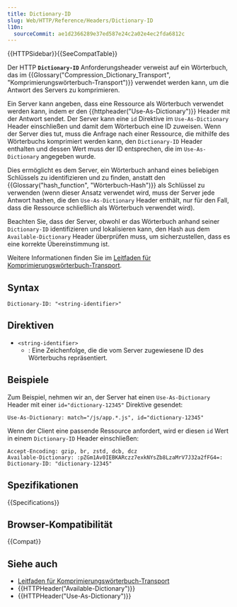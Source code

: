 ```yaml
---
title: Dictionary-ID
slug: Web/HTTP/Reference/Headers/Dictionary-ID
l10n:
  sourceCommit: ae1d2366289e37ed587e24c2a02e4ec2fda6812c
---
```


{{HTTPSidebar}}{{SeeCompatTable}}

Der HTTP **`Dictionary-ID`** Anforderungsheader verweist auf ein Wörterbuch, das im {{Glossary("Compression_Dictionary_Transport", "Komprimierungswörterbuch-Transport")}} verwendet werden kann, um die Antwort des Servers zu komprimieren.

Ein Server kann angeben, dass eine Ressource als Wörterbuch verwendet werden kann, indem er den {{httpheader("Use-As-Dictionary")}} Header mit der Antwort sendet. Der Server kann eine `id` Direktive im `Use-As-Dictionary` Header einschließen und damit dem Wörterbuch eine ID zuweisen. Wenn der Server dies tut, muss die Anfrage nach einer Ressource, die mithilfe des Wörterbuchs komprimiert werden kann, den `Dictionary-ID` Header enthalten und dessen Wert muss der ID entsprechen, die im `Use-As-Dictionary` angegeben wurde.

Dies ermöglicht es dem Server, ein Wörterbuch anhand eines beliebigen Schlüssels zu identifizieren und zu finden, anstatt den {{Glossary("hash_function", "Wörterbuch-Hash")}} als Schlüssel zu verwenden (wenn dieser Ansatz verwendet wird, muss der Server jede Antwort hashen, die den `Use-As-Dictionary` Header enthält, nur für den Fall, dass die Ressource schließlich als Wörterbuch verwendet wird).

Beachten Sie, dass der Server, obwohl er das Wörterbuch anhand seiner `Dictionary-ID` identifizieren und lokalisieren kann, den Hash aus dem `Available-Dictionary` Header überprüfen muss, um sicherzustellen, dass es eine korrekte Übereinstimmung ist.

Weitere Informationen finden Sie im [Leitfaden für Komprimierungswörterbuch-Transport](/de/docs/Web/HTTP/Guides/Compression_dictionary_transport).

## Syntax

```http
Dictionary-ID: "<string-identifier>"
```

## Direktiven

- `<string-identifier>`
  - : Eine Zeichenfolge, die die vom Server zugewiesene ID des Wörterbuchs repräsentiert.

## Beispiele

Zum Beispiel, nehmen wir an, der Server hat einen `Use-As-Dictionary` Header mit einer `id="dictionary-12345"` Direktive gesendet:

```http
Use-As-Dictionary: match="/js/app.*.js", id="dictionary-12345"
```

Wenn der Client eine passende Ressource anfordert, wird er diesen `id` Wert in einem `Dictionary-ID` Header einschließen:

```http
Accept-Encoding: gzip, br, zstd, dcb, dcz
Available-Dictionary: :pZGm1Av0IEBKARczz7exkNYsZb8LzaMrV7J32a2fFG4=:
Dictionary-ID: "dictionary-12345"
```

## Spezifikationen

{{Specifications}}

## Browser-Kompatibilität

{{Compat}}

## Siehe auch

- [Leitfaden für Komprimierungswörterbuch-Transport](/de/docs/Web/HTTP/Guides/Compression_dictionary_transport)
- {{HTTPHeader("Available-Dictionary")}}
- {{HTTPHeader("Use-As-Dictionary")}}
